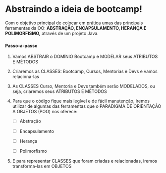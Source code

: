 # Abstraindo a ideia de bootcamp!

Com o objetivo principal de colocar em prática umas das principais ferramentas da OO: **ABSTRAÇÃO, ENCAPSULAMENTO, HERANÇA E POLIMORFISMO,** através de um projeto Java.

### 

#### Passo-a-passo

1. Vamos ABSTRAIR o DOMÍNIO Bootcamp e MODELAR seus ATRIBUTOS E MÉTODOS

2. Criaremos as CLASSES: Bootcamp, Cursos, Mentorias e Devs e vamos relaciona-las

3. As CLASSES Curso, Mentoria e Devs também serão MODELADOS, ou seja, criaremos seus ATRIBUTOS E MÉTODOS

4. Para que o código fique mais legível e de fácil manutenção, iremos utilizar de algumas das ferramentas que o PARADIGMA DE ORIENTAÇÃO A OBJETOS (POO) nos oferece: 

   - [ ] Abstração

   - [ ] Encapsulamento

   - [ ] Herança

   - [ ] Polimorfismo

     

5. E para representar CLASSES que foram criadas e relacionadas, iremos transforma-las em OBJETOS



[Projeto de referência]: https://github.com/cami-la/desafio-poo-dio

